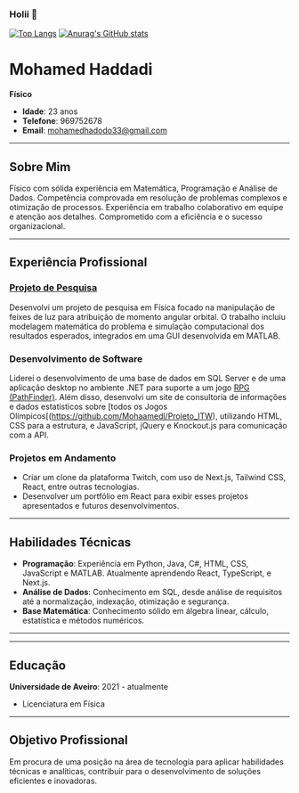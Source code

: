 ### Holii 👋

<!--
**Mohaamedl/mohaamedl** is a ✨ _special_ ✨ repository because its `README.md` (this file) appears on your GitHub profile.

Here are some ideas to get you started:

- 🔭 I’m currently working on ...
- 🌱 I’m currently learning ...
- 👯 I’m looking to collaborate on ...
- 🤔 I’m looking for help with ...
- 💬 Ask me about ...
- 📫 How to reach me: ...
- 😄 Pronouns: ...
- ⚡ Fun fact: ...
-->
[![Top Langs](https://github-readme-stats.vercel.app/api/top-langs/?username=mohaamedl&layout=donut-vertical&hide=jupyter%20notebook,html)](https://github.com/anuraghazra/github-readme-stats)
[![Anurag's GitHub stats](https://github-readme-stats.vercel.app/api?username=mohaamedl)](https://github.com/anuraghazra/github-readme-stats)

# Mohamed Haddadi
**Físico**

- **Idade**: 23 anos
- **Telefone**: 969752678
- **Email**: mohamedhadodo33@gmail.com

---

## Sobre Mim
Físico com sólida experiência em Matemática, Programação e Análise de Dados. Competência comprovada em resolução de problemas complexos e otimização de processos. Experiência em trabalho colaborativo em equipe e atenção aos detalhes. Comprometido com a eficiência e o sucesso organizacional.

---

## Experiência Profissional

### [Projeto de Pesquisa](https://github.com/Mohaamedl/Physics-Project)
Desenvolvi um projeto de pesquisa em Física focado na manipulação de feixes de luz para atribuição de momento angular orbital. O trabalho incluiu modelagem matemática do problema e simulação computacional dos resultados esperados, integrados em uma GUI desenvolvida em MATLAB.

### Desenvolvimento de Software
Liderei o desenvolvimento de uma base de dados em SQL Server e de uma aplicação desktop no ambiente .NET para suporte a um jogo [RPG (PathFinder)](https://github.com/Mohaamedl/DB-project). Além disso, desenvolvi um site de consultoria de informações e dados estatísticos sobre [todos os Jogos Olímpicos[(https://github.com/Mohaamedl/Projeto_ITW), utilizando HTML, CSS para a estrutura, e JavaScript, jQuery e Knockout.js para comunicação com a API.

### Projetos em Andamento
- Criar um clone da plataforma Twitch, com uso de Next.js, Tailwind CSS, React, entre outras tecnologias.
- Desenvolver um portfólio em React para exibir esses projetos apresentados e futuros desenvolvimentos.

---
## Habilidades Técnicas
- **Programação**: Experiência em Python, Java, C#, HTML, CSS, JavaScript e MATLAB. Atualmente aprendendo React, TypeScript, e Next.js.
- **Análise de Dados**: Conhecimento em SQL, desde análise de requisitos até a normalização, indexação, otimização e segurança.
- **Base Matemática**: Conhecimento sólido em álgebra linear, cálculo, estatística e métodos numéricos.

---


---
## Educação
**Universidade de Aveiro**: 2021 - atualmente
- Licenciatura em Física

---

## Objetivo Profissional
Em procura de uma posição na área de tecnologia para aplicar habilidades técnicas e analíticas, contribuir para o desenvolvimento de soluções eficientes e inovadoras.

